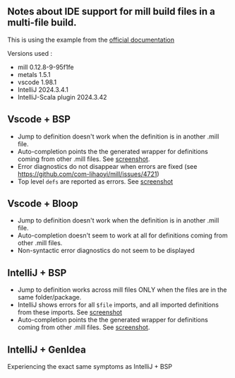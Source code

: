 ## Notes about IDE support for mill build files in a multi-file build.

This is using the example from the [official documentation](https://mill-build.org/mill/large/multi-file-builds.html#_helper_files)

Versions used :

* mill 0.12.8-9-95f1fe
* metals 1.5.1
* vscode 1.98.1
* IntelliJ 2024.3.4.1
* IntelliJ-Scala plugin 2024.3.42

## Vscode + BSP

* Jump to definition doesn't work when the definition is in another .mill file.
* Auto-completion points the the generated wrapper for definitions coming from other .mill files. See [screenshot](./screenshots/vscode-bsp-autocompletion.png).
* Error diagnostics do not disappear when errors are fixed (see https://github.com/com-lihaoyi/mill/issues/4721)
* Top level `defs` are reported as errors. See [screenshot](./screenshots/vscode-bsp-toplevel-def.png)

## Vscode + Bloop

* Jump to definition doesn't work when the definition is in another .mill file.
* Auto-completion doesn't seem to work at all for definitions coming from other .mill files.
* Non-syntactic error diagnostics do not seem to be displayed

## IntelliJ + BSP

* Jump to definition works across mill files ONLY when the files are in the same folder/package.
* IntelliJ shows errors for all `$file` imports, and all imported definitions from these imports. See [screenshot](./screenshots/intellij-bsp-genidea-red-imports.png)
* Auto-completion points the the generated wrapper for definitions coming from other .mill files. See [screenshot](./screenshots/intellij-bsp-autocompletion.png).

## IntelliJ + GenIdea

Experiencing the exact same symptoms as IntelliJ + BSP
